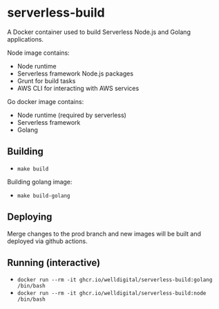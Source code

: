 # serverless-build

A Docker container used to build Serverless Node.js and Golang applications.

Node image contains:

* Node runtime
* Serverless framework Node.js packages
* Grunt for build tasks
* AWS CLI for interacting with AWS services

Go docker image contains:

* Node runtime (required by serverless)
* Serverless framework
* Golang 

## Building

* `make build`

Building golang image:

* `make build-golang`

## Deploying 

Merge changes to the prod branch and new images will be built and deployed via github actions. 

## Running (interactive)

* `docker run --rm -it ghcr.io/welldigital/serverless-build:golang /bin/bash`
* `docker run --rm -it ghcr.io/welldigital/serverless-build:node /bin/bash`

